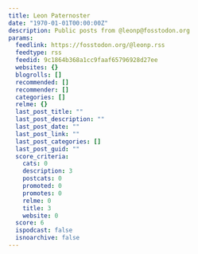 ```yaml
---
title: Leon Paternoster
date: "1970-01-01T00:00:00Z"
description: Public posts from @leonp@fosstodon.org
params:
  feedlink: https://fosstodon.org/@leonp.rss
  feedtype: rss
  feedid: 9c1864b368a1cc9faaf65796928d27ee
  websites: {}
  blogrolls: []
  recommended: []
  recommender: []
  categories: []
  relme: {}
  last_post_title: ""
  last_post_description: ""
  last_post_date: ""
  last_post_link: ""
  last_post_categories: []
  last_post_guid: ""
  score_criteria:
    cats: 0
    description: 3
    postcats: 0
    promoted: 0
    promotes: 0
    relme: 0
    title: 3
    website: 0
  score: 6
  ispodcast: false
  isnoarchive: false
---
```

